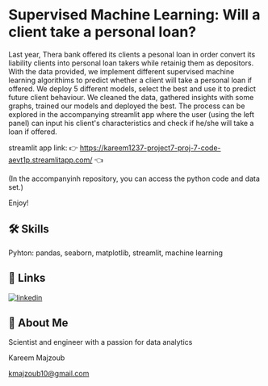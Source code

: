 
# Supervised Machine Learning: Will a client take a personal loan?

Last year, Thera bank offered its clients a pesonal loan in order convert its liability clients into personal loan takers while retainig them as depositors.
With the data provided, we implement different supervised machine learning algorithims to predict whether a client will take a personal loan if offered.
We deploy 5 different models, select the best and use it to predict future client behaviour.
We cleaned the data, gathered insights with some graphs, trained our models and deployed the best.
The process can be explored in the accompanying streamlit app where the user (using the left panel) can input his client's characteristics and check if he/she will take a loan if offered.

streamlit app link: 
👉 https://kareem1237-project7-proj-7-code-aevt1p.streamlitapp.com/ 👈

(In the accompanyinh repository, you can access the python code and data set.)

Enjoy!
## 🛠 Skills
Pyhton: pandas, seaborn, matplotlib, streamlit, machine learning

## 🔗 Links
[![linkedin](https://img.shields.io/badge/linkedin-0A66C2?style=for-the-badge&logo=linkedin&logoColor=white)](https://www.linkedin.com/in/kareem-majzoub-a57847a7/)



## 🚀 About Me
Scientist and engineer with a passion for data analytics

Kareem Majzoub

kmajzoub10@gmail.com

